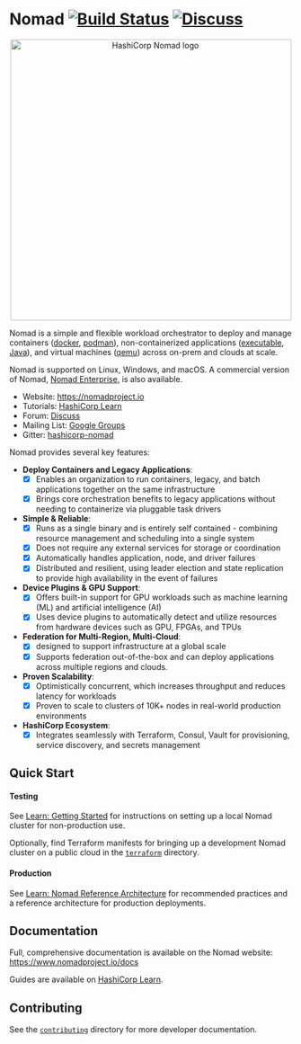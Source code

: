 Nomad [![Build Status](https://circleci.com/gh/hashicorp/nomad.svg?style=svg)](https://circleci.com/gh/hashicorp/nomad) [![Discuss](https://img.shields.io/badge/discuss-nomad-00BC7F?style=flat)](https://discuss.hashicorp.com/c/nomad)
===

<p align="center" style="text-align:center;">
  <a href="https://nomadproject.io">
    <img alt="HashiCorp Nomad logo" src="website/public/img/logo-hashicorp.svg" width="500" />
  </a>
</p>

Nomad is a simple and flexible workload orchestrator to deploy and manage containers ([docker](https://www.nomadproject.io/docs/drivers/docker.html), [podman](https://www.nomadproject.io/docs/drivers/podman)), non-containerized applications ([executable](https://www.nomadproject.io/docs/drivers/exec.html), [Java](https://www.nomadproject.io/docs/drivers/java)), and virtual machines ([qemu](https://www.nomadproject.io/docs/drivers/qemu.html)) across on-prem and clouds at scale.

Nomad is supported on Linux, Windows, and macOS. A commercial version of Nomad, [Nomad Enterprise](https://www.nomadproject.io/docs/enterprise), is also available.

* Website: https://nomadproject.io
* Tutorials: [HashiCorp Learn](https://learn.hashicorp.com/nomad)
* Forum: [Discuss](https://discuss.hashicorp.com/c/nomad)
* Mailing List: [Google Groups](https://groups.google.com/group/nomad-tool)
* Gitter: [hashicorp-nomad](https://gitter.im/hashicorp-nomad/Lobby)

Nomad provides several key features:

* **Deploy Containers and Legacy Applications**: 
    - [x] Enables an organization to run containers, legacy, and batch applications together on the same infrastructure  
    - [x] Brings core orchestration benefits to legacy applications without needing to containerize via pluggable task drivers

* **Simple & Reliable**:  
    - [x] Runs as a single binary and is entirely self contained - combining resource management and scheduling into a single system  
    - [x] Does not require any external services for storage or coordination 
    - [x] Automatically handles application, node, and driver failures 
    - [x] Distributed and resilient, using leader election and state replication to provide high availability in the event of failures

* **Device Plugins & GPU Support**: 
    - [x] Offers built-in support for GPU workloads such as machine learning (ML) and artificial intelligence (AI)  
    - [x] Uses device plugins to automatically detect and utilize resources from hardware devices such as GPU, FPGAs, and TPUs

* **Federation for Multi-Region, Multi-Cloud**: 
    - [x] designed to support infrastructure at a global scale 
    - [x] Supports federation out-of-the-box and can deploy applications across multiple regions and clouds.

* **Proven Scalability**: 
    - [x] Optimistically concurrent, which increases throughput and reduces latency for workloads
    - [x] Proven to scale to clusters of 10K+ nodes in real-world production environments

* **HashiCorp Ecosystem**: 
    - [x] Integrates seamlessly with Terraform, Consul, Vault for provisioning, service discovery, and secrets management

Quick Start
---

#### Testing
See [Learn: Getting Started](https://learn.hashicorp.com/collections/nomad/get-started) for instructions on setting up a local Nomad cluster for non-production use.

Optionally, find Terraform manifests for bringing up a development Nomad cluster on a public cloud in the [`terraform`](terraform/) directory.

#### Production
See [Learn: Nomad Reference Architecture](https://learn.hashicorp.com/tutorials/nomad/production-reference-architecture-vm-with-consul?in=nomad/production) for recommended practices and a reference architecture for production deployments.

Documentation
---
Full, comprehensive documentation is available on the Nomad website: https://www.nomadproject.io/docs

Guides are available on [HashiCorp Learn](https://learn.hashicorp.com/nomad).

Contributing
--------------------
See the [`contributing`](contributing/) directory for more developer documentation.
